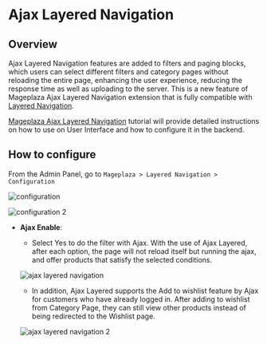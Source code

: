# Ajax Layered Navigation
## Overview

Ajax Layered Navigation features are added to filters and paging blocks, which users can select different filters and category pages without reloading the entire page, enhancing the user experience, reducing the response time as well as uploading to the server. This is a new feature of Mageplaza Ajax Layered Navigation extension that is fully compatible with [Layered Navigation](https://www.mageplaza.com/magento-2-layered-navigation-extension/).

[Mageplaza Ajax Layered Navigation]() tutorial will provide detailed instructions on how to use on User Interface and how to configure it in the backend.

## How to configure

From the Admin Panel, go to ``Mageplaza > Layered Navigation > Configuration``

![configuration](https://i.imgur.com/lKM4Yiz.png)

![configuration 2](https://i.imgur.com/Opo6NTd.png)

- **Ajax Enable**:
  - Select Yes to do the filter with Ajax. With the use of Ajax Layered, after each option, the page will not reload itself but running the ajax, and offer products that satisfy the selected conditions.
  
  ![ajax layered navigation](https://i.imgur.com/8d0Jd3F.gif)
  
  - In addition, Ajax Layered supports the Add to wishlist feature by Ajax for customers who have already logged in. After adding to wishlist from Category Page, they can still view other products instead of being redirected to the Wishlist page.
  
  ![ajax layered navigation 2](https://i.imgur.com/8J10AWl.gif)
  
  
